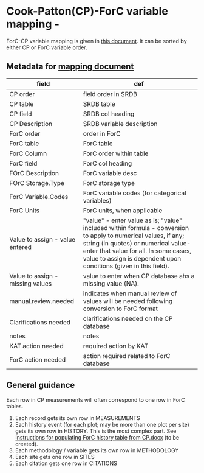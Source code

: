 # Cook-Patton(CP)-ForC variable mapping - 

ForC-CP variable mapping is given in [this document](https://github.com/forc-db/ForC_private/blob/master/data%20to%20add/Cook-Patton/CP-ForC%20variable%20mapping.csv). It can be sorted by either CP or ForC variable order.

## Metadata for [mapping document](https://github.com/forc-db/ForC_private/blob/master/data%20to%20add/Cook-Patton/CP-ForC%20variable%20mapping.csv)
field | def 
--- | ---
CP order | field order in SRDB
CP table | SRDB table
CP field | SRDB col heading
CP Description | SRDB variable description
ForC order | order in ForC 
ForC table | ForC table
ForC Column | ForC order within table
ForC field | ForC col heading
FOrC Description | ForC variable desc
FOrC Storage.Type | ForC storage type
ForC Variable.Codes | ForC variable codes (for categorical variables)
ForC Units | ForC units, when applicable
Value to assign - value entered | "value" - enter value as is; "value" included within formula - conversion to apply to numerical values, if any; string (in quotes) or numerical value- enter that value for all. In some cases, value to assign is dependent upon conditions (given in this field).
Value to assign - missing values | value to enter when CP database ahs a missing value (NA).
manual.review.needed | indicates when manual review of values will be needed following conversion to ForC format
Clarifications needed | clarifications needed on the CP database
notes | notes
KAT action needed | required action by KAT
ForC action needed | action required related to ForC database

## General guidance
Each row in CP measurements will often correspond to one row in ForC tables. 
1. Each record gets its own row in MEASUREMENTS
2. Each history event (for each plot; may be more than one plot per site) gets its own row in HISTORY. This is the most complex part. See [Instructions for populating ForC history table from CP.docx]() (to be created).
3. Each methodology / variable gets its own row in METHODOLOGY
4. Each site gets one row in SITES
5. Each citation gets one row in CITATIONS 
